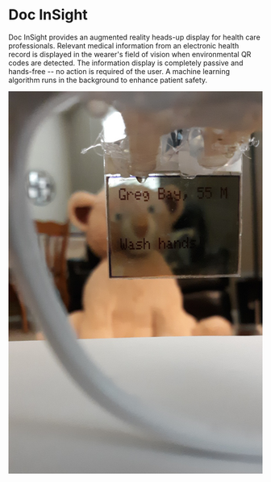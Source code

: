 # Doc InSight

Doc InSight provides an augmented reality heads-up display for health care professionals. Relevant medical information from an electronic health record is displayed in the wearer's field of vision when environmental QR codes are detected. The information display is completely passive and hands-free -- no action is required of the user.  A machine learning algorithm runs in the background to enhance patient safety.

![Glasses seeing patient](https://raw.githubusercontent.com/nickbild/doc_insight_v2/main/media/patient_2_sm_crop.jpg)
